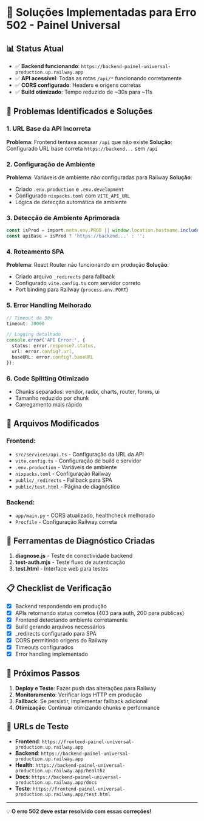 # 🔧 Soluções Implementadas para Erro 502 - Painel Universal

## 📊 Status Atual
- ✅ **Backend funcionando**: `https://backend-painel-universal-production.up.railway.app`
- ✅ **API acessível**: Todas as rotas `/api/*` funcionando corretamente
- ✅ **CORS configurado**: Headers e origens corretas
- ✅ **Build otimizado**: Tempo reduzido de ~30s para ~11s

## 🎯 Problemas Identificados e Soluções

### 1. **URL Base da API Incorreta**
**Problema**: Frontend tentava acessar `/api` que não existe
**Solução**: Configurado URL base correta `https://backend...` sem `/api`

### 2. **Configuração de Ambiente**
**Problema**: Variáveis de ambiente não configuradas para Railway
**Solução**: 
- Criado `.env.production` e `.env.development`
- Configurado `nixpacks.toml` com `VITE_API_URL`
- Lógica de detecção automática de ambiente

### 3. **Detecção de Ambiente Aprimorada**
```typescript
const isProd = import.meta.env.PROD || window.location.hostname.includes('railway.app');
const apiBase = isProd ? 'https://backend...' : '';
```

### 4. **Roteamento SPA**
**Problema**: React Router não funcionando em produção
**Solução**: 
- Criado arquivo `_redirects` para fallback
- Configurado `vite.config.ts` com servidor correto
- Port binding para Railway (`process.env.PORT`)

### 5. **Error Handling Melhorado**
```typescript
// Timeout de 30s
timeout: 30000

// Logging detalhado
console.error('API Error:', {
  status: error.response?.status,
  url: error.config?.url,
  baseURL: error.config?.baseURL
});
```

### 6. **Code Splitting Otimizado**
- Chunks separados: vendor, radix, charts, router, forms, ui
- Tamanho reduzido por chunk
- Carregamento mais rápido

## 🚀 Arquivos Modificados

### Frontend:
- `src/services/api.ts` - Configuração da URL da API
- `vite.config.ts` - Configuração de build e servidor
- `.env.production` - Variáveis de ambiente
- `nixpacks.toml` - Configuração Railway
- `public/_redirects` - Fallback para SPA
- `public/test.html` - Página de diagnóstico

### Backend:
- `app/main.py` - CORS atualizado, healthcheck melhorado
- `Procfile` - Configuração Railway correta

## 🧪 Ferramentas de Diagnóstico Criadas

1. **diagnose.js** - Teste de conectividade backend
2. **test-auth.mjs** - Teste fluxo de autenticação
3. **test.html** - Interface web para testes

## 📋 Checklist de Verificação

- [x] Backend respondendo em produção
- [x] APIs retornando status corretos (403 para auth, 200 para públicas)
- [x] Frontend detectando ambiente corretamente
- [x] Build gerando arquivos necessários
- [x] _redirects configurado para SPA
- [x] CORS permitindo origens do Railway
- [x] Timeouts configurados
- [x] Error handling implementado

## 🎯 Próximos Passos

1. **Deploy e Teste**: Fazer push das alterações para Railway
2. **Monitoramento**: Verificar logs HTTP em produção
3. **Fallback**: Se persistir, implementar fallback adicional
4. **Otimização**: Continuar otimizando chunks e performance

## 🔗 URLs de Teste

- **Frontend**: `https://frontend-painel-universal-production.up.railway.app`
- **Backend**: `https://backend-painel-universal-production.up.railway.app`
- **Health**: `https://backend-painel-universal-production.up.railway.app/healthz`
- **Docs**: `https://backend-painel-universal-production.up.railway.app/docs`
- **Teste**: `https://frontend-painel-universal-production.up.railway.app/test.html`

---

💡 **O erro 502 deve estar resolvido com essas correções!**
